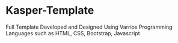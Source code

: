 # Kasper-Template
Full Template Developed and Designed Using Varrios Programming Languages such as HTML, CSS, Bootstrap, Javascript
